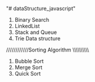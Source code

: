 "# dataStructure_javascript" 
1. Binary Search
2. LinkedList
3. Stack and Queue
4. Trie Data structure

////////////Sorting Algorithm \\\\\\\\\\\\\\\\\\\

1. Bubble Sort
2. Merge Sort
3. Quick Sort
